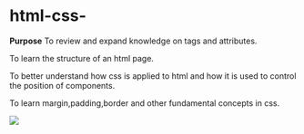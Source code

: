 # html-css-
**Purpose** 
To review and expand knowledge on tags and attributes.

To learn the structure of an html page.

To better understand how css is applied to html and how it is used to control the position of components.

To learn margin,padding,border and other fundamental concepts in css.


[![](http://cdn.desktopwallpapers4.me/media/thumbs_400x250/1/5445.jpg)](http://cdn.desktopwallpapers4.me/media/thumbs_400x250/1/5445.jpg)